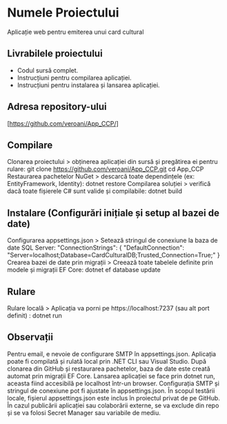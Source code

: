 # Numele Proiectului
  Aplicație web pentru emiterea unui card cultural

## Livrabilele proiectului
- Codul sursă complet.
- Instrucțiuni pentru compilarea aplicației.
- Instrucțiuni pentru instalarea și lansarea aplicației.

## Adresa repository-ului
[https://github.com/veroani/App_CCP/]

## Compilare
Clonarea proiectului > obținerea aplicației din sursă și pregătirea ei pentru rulare:
git clone https://github.com/veroani/App_CCP.git
cd App_CCP
Restaurarea pachetelor NuGet > descarcă toate dependințele (ex: EntityFramework, Identity):
dotnet restore
Compilarea soluției > verifică dacă toate fișierele C# sunt valide și compilabile:
dotnet build

## Instalare (Configurări inițiale și setup al bazei de date)
Configurarea appsettings.json > Setează stringul de conexiune la baza de date SQL Server:
"ConnectionStrings": {
  "DefaultConnection": "Server=localhost;Database=CardCulturalDB;Trusted_Connection=True;"
}
Crearea bazei de date prin migrații > Creează toate tabelele definite prin modele și migrații EF Core:
dotnet ef database update

## Rulare
Rulare locală > Aplicația va porni pe https://localhost:7237 (sau alt port definit) :
dotnet run

## Observații 
Pentru email, e nevoie de configurare SMTP în appsettings.json.
Aplicația poate fi compilată și rulată local prin .NET CLI sau Visual Studio. 
După clonarea din GitHub și restaurarea pachetelor, baza de date este creată automat prin migrații EF Core. 
Lansarea aplicației se face prin dotnet run, aceasta fiind accesibilă pe localhost într-un browser. Configurația SMTP și stringul de conexiune pot fi ajustate în appsettings.json.
În scopul testării locale, fișierul appsettings.json este inclus în proiectul privat de pe GitHub. În cazul publicării aplicației sau colaborării externe, se va exclude din repo și se va folosi Secret Manager sau variabile de mediu.

